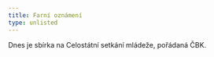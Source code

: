 ```yaml
---
title: Farní oznámení
type: unlisted
---
```


Dnes je sbírka na Celostátní setkání mládeže, pořádaná ČBK.